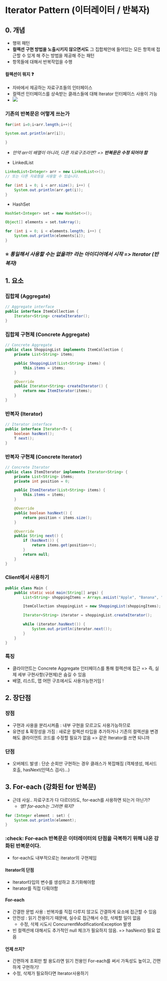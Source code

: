 # Iterator Pattern (이터레이터 / 반복자)

## 0. 개념

- 행위 패턴
- **컬렉션 구현 방법을 노출시키지 않으면서도** 그 집합체안에 들어있는 모든 항목에 접근할 수 있게 해 주는 방법을 제공해 주는 패턴
- 항목들에 대해서 반복작업을 수행

#### 컬렉션이 뭐지 :question:

- 자바에서 제공하는 자료구조들의 인터페이스
- 컬렉션 인터페이스를 상속받는 클래스들에 대해 Iterator 인터페이스 사용이 가능
- ![](https://img1.daumcdn.net/thumb/R1280x0/?scode=mtistory2&fname=https%3A%2F%2Fblog.kakaocdn.net%2Fdn%2FDhAEy%2FbtradRzasBQ%2FCjKa3OnW5k8tGYrkrqjVJ1%2Fimg.png)

### 기존의 반복문은 어떻게 쓰는가

```java
for(int i=0;i<arr.length;i++){

System.out.println(arr[i]);

}
```

- _만약 arr이 배열이 아니라, 다른 자료구조라면? => **반복문은 수정 되어야 함**_

- LinkedList

```java
LinkedList<Integer> arr = new LinkedList<>();
// 또는 다른 자료형을 사용할 수 있습니다.

for (int i = 0; i < arr.size(); i++) {
    System.out.println(arr.get(i));
}
```

- HashSet

```java
HashSet<Integer> set = new HashSet<>();

Object[] elements = set.toArray();

for (int i = 0; i < elements.length; i++) {
    System.out.println(elements[i]);
}
```

### :star: _통일해서 사용할 수는 없을까? 라는 아이디어에서 시작 => Iterator (반복자)_

## 1. 요소

### 집합체 (Aggregate)

```java
// Aggregate interface
public interface ItemCollection {
    Iterator<String> createIterator();
}

```

### 집합체 구현체 (Concrete Aggregate)

```java
// Concrete Aggregate
public class ShoppingList implements ItemCollection {
    private List<String> items;

    public ShoppingList(List<String> items) {
        this.items = items;
    }

    @Override
    public Iterator<String> createIterator() {
        return new ItemIterator(items);
    }
}

```

### 반복자 (Iterator)

```java
// Iterator interface
public interface Iterator<T> {
    boolean hasNext();
    T next();
}

```

### 반복자 구현체 (Concrete Iterator)

```java
// Concrete Iterator
public class ItemIterator implements Iterator<String> {
    private List<String> items;
    private int position = 0;

    public ItemIterator(List<String> items) {
        this.items = items;
    }

    @Override
    public boolean hasNext() {
        return position < items.size();
    }

    @Override
    public String next() {
        if (hasNext()) {
            return items.get(position++);
        }
        return null;
    }
}

```

### Client에서 사용하기

```java
public class Main {
    public static void main(String[] args) {
        List<String> shoppingItems = Arrays.asList("Apple", "Banana", "Milk", "Eggs", "Bread");

        ItemCollection shoppingList = new ShoppingList(shoppingItems);

        Iterator<String> iterator = shoppingList.createIterator();

        while (iterator.hasNext()) {
            System.out.println(iterator.next());
        }
    }
}
```

### 특징

- 클라이언트는 Concrete Aggregate 인터페이스를 통해 컬렉션에 접근 => 즉, 실제 세부 구현사항(구현체)은 숨길 수 있음
- 배열, 리스트, 맵 어떤 구조에서도 사용가능한거임 !

## 2. 장단점

### 장점

- 구현과 사용을 분리시켜줌 : 내부 구현을 모르고도 사용가능하므로
- 유연성 & 확장성을 가짐 : 새로운 컬렉션 타입을 추가하거나 기존의 컬렉션을 변경해도 클라이언트 코드를 수정할 필요가 없음 => 같은 Iterator를 쓰면 되니까

### 단점

- 오버헤드 발생 : 단순 순회만 구현하는 경우 클래스가 복잡해짐 (객체생성, 메서드 호출, hasNext(인덱스 검사)...)

## 3. For-each (강화된 for 반복문)

- 근데 사실.. 자료구조가 다 다르더라도, for-each를 사용하면 되는거 아닌가?
  - _엥? for-each는 그러면 뭐지?_

```java
for (Integer element : set) {
    System.out.println(element);
}
```

### :check: For-each 반복문은 이터레이터의 단점을 극복하기 위해 나온 강화된 반복문이다.

- for-each도 내부적으로는 iterator의 구현체임

#### Iterator의 단점

- Iterator타입의 변수를 생성하고 초기화해야함
- Iterator를 직접 다뤄야함

#### For-each

- 간결한 문법 사용 : 반복자를 직접 다루지 않고도 간결하게 요소에 접근할 수 있음
- 안전성 : 읽기 전용이기 때문에, 실수로 접근해서 수정, 삭제할 일이 없음
  - 수정, 삭제 시도시 ConcurrentModificationException 발생
- 빈 컬렉션에 대해서도 추가적인 null 체크가 필요하지 않음. => hasNext() 필요 없음

#### 언제 쓰지?

- 간편하게 조회만 할 용도라면 읽기 전용인 For-each를 써서 가독성도 높이고, 간편하게 구현하기!
- 수정, 삭제가 필요하다면 Iterator사용하기
